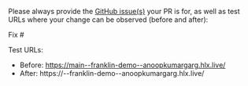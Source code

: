 Please always provide the [GitHub issue(s)](../issues) your PR is for, as well as test URLs where your change can be observed (before and after):

Fix #<gh-issue-id>

Test URLs:
- Before: https://main--franklin-demo--anoopkumargarg.hlx.live/
- After: https://<branch>--franklin-demo--anoopkumargarg.hlx.live/
